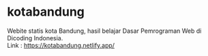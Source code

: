 # kotabandung
Webite statis kota Bandung, hasil belajar Dasar Pemrograman Web di Dicoding Indonesia.
<br>
Link : https://kotabandung.netlify.app/
